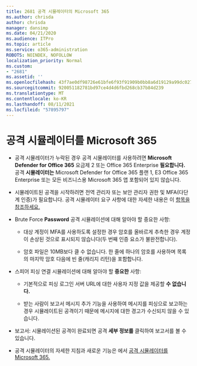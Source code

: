 ```yaml
---
title: 2681 공격 시뮬레이터의 Microsoft 365
ms.author: chrisda
author: chrisda
manager: dansimp
ms.date: 04/21/2020
ms.audience: ITPro
ms.topic: article
ms.service: o365-administration
ROBOTS: NOINDEX, NOFOLLOW
localization_priority: Normal
ms.custom:
- "2681"
ms.assetid: ''
ms.openlocfilehash: 43f7ae0df98726e61bfe6f93f91909b0bb8a6d19129a99dc027e8b563bc35a6c
ms.sourcegitcommit: 920051182781bd97ce4d4d6fbd268cb37b84d239
ms.translationtype: MT
ms.contentlocale: ko-KR
ms.lasthandoff: 08/11/2021
ms.locfileid: "57895797"
---
```

# <a name="attack-simulator-in-microsoft-365"></a>공격 시뮬레이터를 Microsoft 365

- 공격 시뮬레이터가 누락된 경우 공격 시뮬레이터를 사용하려면 **Microsoft Defender for Office 365** 요금제 2 또는 Office 365 Enterprise **필요합니다.** 공격 **시뮬레이터는** Microsoft Defender for Office 365 플랜 1, E3 Office 365 Enterprise 또는 모든 비즈니스용 Microsoft 365 앱 포함되어 있지 않습니다.

- 시뮬레이트된 공격을 시작하려면 전역 관리자 또는 보안 관리자 권한 및 MFA(다단계 인증)가 필요합니다. 공격 시뮬레이터 요구 사항에 대한 자세한 내용은 이 [항목을 참조하세요.](https://docs.microsoft.com/microsoft-365/security/office-365-security/attack-simulator)

- Brute Force **Password** 공격 시뮬레이션에 대해 알아야 할 중요한 사항:

  - 대상 계정이 MFA를 사용하도록 설정한 경우 암호를 올바르게 추측한 경우 계정이 손상된 것으로 표시되지 않습니다(두 번째 인증 요소가 불완전합니다).

  - 암호 파일은 10MB보다 클 수 없습니다. 한 줄에 하나의 암호를 사용하며 목록의 마지막 암호 다음에 빈 줄(캐리지 리턴)을 포함합니다.

- 스피어 피싱 연결 시뮬레이션에 대해 알아야 할 **중요한** 사항:

  - 기본적으로 피싱 로그인 서버 URL에 대한 사용자 지정 값을 제공할 **수 없습니다.**

  - 받는 사람이 보고서 [](https://docs.microsoft.com/microsoft-365/security/office-365-security/enable-the-report-message-add-in) 메시지 추가 기능을 사용하여 메시지를 피싱으로 보고하는 경우 시뮬레이트된 공격이기 때문에 메시지에 대한 경고가 수신되지 않을 수 있습니다.

- 보고서: 시뮬레이션된 공격이 완료되면 공격 **세부 정보를** 클릭하여 보고서를 볼 수 있습니다.

- 공격 시뮬레이터의 자세한 지침과 새로운 기능은 에서 [공격 시뮬레이터를 Microsoft 365.](https://docs.microsoft.com/microsoft-365/security/office-365-security/attack-simulator)

